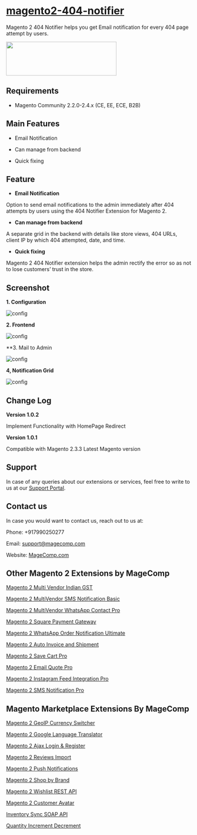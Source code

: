# [magento2-404-notifier](https://magecomp.com/magento-2-404-notifier.html)

Magento 2 404 Notifier helps you get Email notification for every 404 page attempt by users.

<a href="https://magecomp.com/magento-2-404-notifier.html"><img width="300" height="92" src="https://magecomp.com/media/button.webp"></a>

## Requirements
* Magento Community 2.2.0-2.4.x (CE, EE, ECE, B2B)

## Main Features

* Email Notification

* Can manage from backend

* Quick fixing

## Feature

* **Email Notification**

Option to send email notifications to the admin immediately after 404 attempts by users using the 404 Notifier Extension for Magento 2.

* **Can manage from backend**

A separate grid in the backend with details like store views, 404 URLs, client IP by which 404 attempted, date, and time.

* **Quick fixing**

Magento 2 404 Notifier extension helps the admin rectify the error so as not to lose customers’ trust in the store.

## Screenshot

**1. Configuration**

![config](https://magecomp.com/media/catalog/product/cache/19b10369fecc27f1a40729d1b5b60dea/1/_/1_configuration_43_1.webp)

**2. Frontend**

![config](https://magecomp.com/media/catalog/product/cache/19b10369fecc27f1a40729d1b5b60dea/2/_/2_frontend-404_2_1.webp)

**3. Mail to Admin

![config](https://magecomp.com/media/catalog/product/cache/19b10369fecc27f1a40729d1b5b60dea/3/_/3_mail-to-admin_2_1.webp)

**4, Notification Grid**

![config](https://magecomp.com/media/catalog/product/cache/19b10369fecc27f1a40729d1b5b60dea/4/_/4_404-notifications-grid_2_1.webp)

## Change Log

**Version 1.0.2**

Implement Functionality with HomePage Redirect

**Version 1.0.1**

Compatible with Magento 2.3.3 Latest Magento version

## Support

In case of any queries about our extensions or services, feel free to write to us at our [Support Portal](https://magecomp.com/support/).

## Contact us

In case you would want to contact us, reach out to us at:

Phone: +917990250277

Email: [support@magecomp.com](mailto:support@magecomp.com)

Website:   [MageComp.com](http://magecomp.com/)

## Other Magento 2 Extensions by MageComp

[Magento 2 Multi Vendor Indian GST](https://magecomp.com/magento-2-multivendor-indian-gst.html)

[Magento 2 MultiVendor SMS Notification Basic](https://magecomp.com/magento-2-multivendor-sms-notification-basic.html)

[Magento 2 MultiVendor WhatsApp Contact Pro](https://magecomp.com/magento-2-multivendor-whatsapp-contact-pro.html)

[Magento 2 Square Payment Gateway](https://magecomp.com/magento-2-square-payment-gateway.html)

[Magento 2 WhatsApp Order Notification Ultimate](https://magecomp.com/magento-2-whatsapp-order-notification-ultimate.html)

[Magento 2 Auto Invoice and Shipment](https://magecomp.com/magento-2-auto-invoice-and-shipment.html)

[Magento 2 Save Cart Pro](https://magecomp.com/magento-2-save-cart-pro.html)

[Magento 2 Email Quote Pro](https://magecomp.com/magento-2-email-quote-pro.html)

[Magento 2 Instagram Feed Integration Pro](https://magecomp.com/magento-2-instagram-feed-integration-pro.html)

[Magento 2 SMS Notification Pro](https://magecomp.com/magento-2-sms-notification-pro.html)

## Magento Marketplace Extensions By MageComp

[Magento 2 GeoIP Currency Switcher](https://marketplace.magento.com/magecomp-module-geocurrencystore.html)

[Magento 2 Google Language Translator](https://marketplace.magento.com/magecomp-module-googlelangtranslator.html)

[Magento 2 Ajax Login & Register](https://marketplace.magento.com/magecomp-magento-2-ajax-login-register.html)

[Magento 2 Reviews Import](https://marketplace.magento.com/magecomp-module-reviewimport.html)

[Magento 2 Push Notifications](https://marketplace.magento.com/magecomp-magento-2-push-notifications.html)

[Magento 2 Shop by Brand](https://marketplace.magento.com/magecomp-magento-2-shop-by-brand.html)

[Magento 2 Wishlist REST API](https://marketplace.magento.com/magecomp-magento-2-wishlist-rest-api.html)

[Magento 2 Customer Avatar](https://marketplace.magento.com/magecomp-magento-2-customer-avatar.html)

[Inventory Sync SOAP API](https://marketplace.magento.com/magecomp-magento-2-inventory-sync-soap-api.html)

[Quantity Increment Decrement](https://marketplace.magento.com/magecomp-magento-2-quantity-increment-decrement.html)
